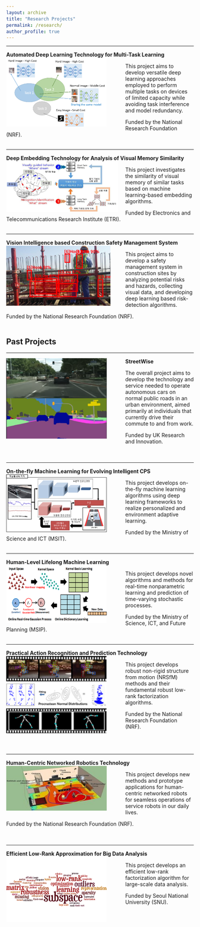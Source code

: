 ```yaml
---
layout: archive
title: "Research Projects"
permalink: /research/
author_profile: true
---
```


-----
**Automated Deep Learning Technology for Multi-Task Learning** 
<img src='/images/ADM.png' width="270" align="left" style="margin-right:50px">      
   
   This project aims to develop versatile deep learning approaches 
   employed to perform multiple tasks on devices of limited capacity 
   while avoiding task interference and model redundancy.
   
   Funded by the National Research Foundation (NRF).<br/><br/>

-----
**Deep Embedding Technology for Analysis of Visual Memory Similarity** 
<img src='/images/etri.PNG' width="300" align="left" style="margin-right:20px">    

   This project investigates the similarity of visual memory of similar tasks 
   based on machine learning-based embedding algorithms.     
   
   Funded by Electronics and Telecommunications Research Institute (ETRI).<br/><br/>

-----
**Vision Intelligence based Construction Safety Management System** 
<img src='/images/brl.PNG' width="280" align="left" style="margin-right:40px">      
   
   This project aims to develop a safety management system 
   in construction sites by analyzing potential risks and hazards, collecting visual data, 
   and developing deep learning based risk-detection algorithms.
   
   Funded by the National Research Foundation (NRF).<br/><br/>

   
## Past Projects
   
-----
**StreetWise**
<img src='/images/streetwise3.png' width="270" align="left" style="margin-right:50px">    
   
   The overall project aims to develop the technology and service needed to operate
   autonomous cars on normal public roads in an urban environment, aimed primarily
   at individuals that currently drive their commute to and from work.
   
   Funded by UK Research and Innovation.<br/><br/><br/>
  
-----
**On-the-fly Machine Learning for Evolving Intelligent CPS**
<img src='/images/otfml.png' width="270" align="left" style="margin-right:50px">       
   
   This project develops on-the-fly machine learning algorithms using deep learning
   frameworks to realize personalized and environment adaptive learning.
   
   Funded by the Ministry of Science and ICT (MSIT).<br/><br/> 
  
-----  
**Human-Level Lifelong Machine Learning** 
<img src='/images/ml2.png' width="270" align="left" style="margin-right:50px">      
   
   This project develops novel algorithms and methods for real-time nonparametric
   learning and prediction of time-varying stochastic processes.
   
   Funded by the Ministry of Science, ICT, and Future Planning (MSIP).<br/><br/>
   
-----   
**Practical Action Recognition and Prediction Technology** 
<img src='/images/nrsfm.png' width="270" align="left" style="margin-right:50px">        
   
   This project develops robust non-rigid structure from motion (NRSfM) methods and
   their fundamental robust low-rank factorization algorithms.
   
   Funded by the National Research Foundation (NRF).<br/><br/><br/><br/>
   
-----   
**Human-Centric Networked Robotics Technology** 
<img src='/images/human_centric.jpeg' width="270" height="120" align="left" style="margin-right:50px">     
   
   This project develops new methods and prototype applications for human-centric
   networked robots for seamless operations of service robots in our daily lives.
   
   Funded by the National Research Foundation (NRF).<br/><br/><br/>
    
-----   
**Efficient Low-Rank Approximation for Big Data Analysis** 
<img src='/images/bigdata.png' width="270" align="left" style="margin-right:50px">        
   
   This project develops an efficient low-rank factorization algorithm for large-scale
   data analysis.
   
   Funded by Seoul National University (SNU).
  



